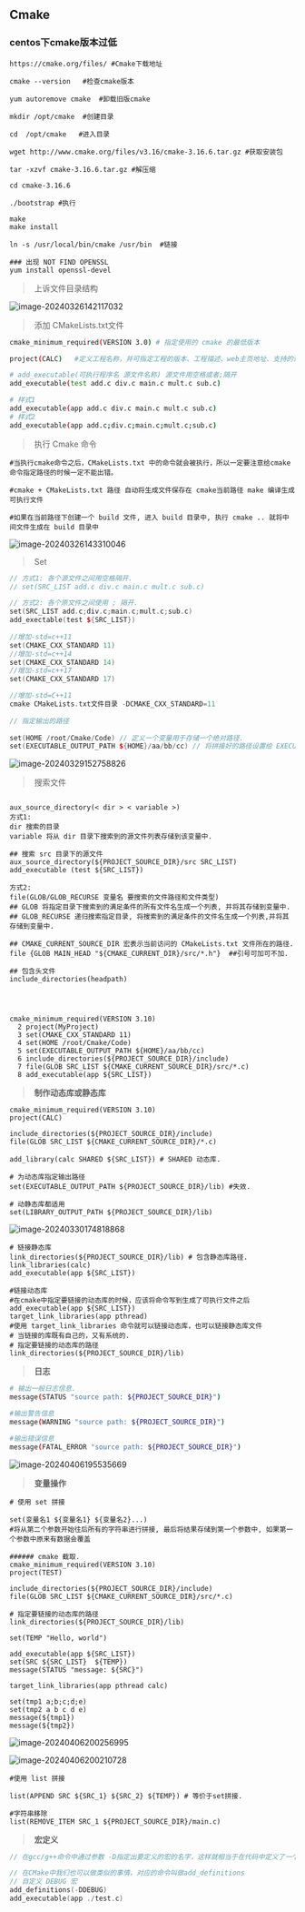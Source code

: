 ## Cmake

### centos下cmake版本过低

```shell
https://cmake.org/files/ #Cmake下载地址

cmake --version   #检查cmake版本

yum autoremove cmake  #卸载旧版cmake

mkdir /opt/cmake  #创建目录

cd  /opt/cmake   #进入目录

wget http://www.cmake.org/files/v3.16/cmake-3.16.6.tar.gz #获取安装包

tar -xzvf cmake-3.16.6.tar.gz #解压缩

cd cmake-3.16.6

./bootstrap #执行

make
make install

ln -s /usr/local/bin/cmake /usr/bin  #链接

### 出现 NOT FIND OPENSSL 
yum install openssl-devel 
```



> ​	上诉文件目录结构

![image-20240326142117032](C:\Users\徐浩\AppData\Roaming\Typora\typora-user-images\image-20240326142117032.png)

> ​	添加 CMakeLists.txt文件



```bash	
cmake_minimum_required(VERSION 3.0) # 指定使用的 cmake 的最低版本

project(CALC)   #定义工程名称，并可指定工程的版本、工程描述、web主页地址、支持的语言（默认情况支持所有语言），如果不需要这些都是可以忽略的，只需要指定出工程名字即可。

# add_executable(可执行程序名 源文件名称) 源文件用空格或者;隔开
add_executable(test add.c div.c main.c mult.c sub.c)

# 样式1
add_executable(app add.c div.c main.c mult.c sub.c)
# 样式2
add_executable(app add.c;div.c;main.c;mult.c;sub.c)

```



> ​	执行 Cmake 命令

```shell
#当执行cmake命令之后，CMakeLists.txt 中的命令就会被执行，所以一定要注意给cmake 命令指定路径的时候一定不能出错。

#cmake + CMakeLists.txt 路径 自动将生成文件保存在 cmake当前路径 make 编译生成可执行文件

#如果在当前路径下创建一个 build 文件, 进入 build 目录中, 执行 cmake .. 就将中间文件生成在 build 目录中
```



![image-20240326143310046](C:\Users\徐浩\AppData\Roaming\Typora\typora-user-images\image-20240326143310046.png)	



> ​	Set

```C++
// 方式1: 各个源文件之间用空格隔开.
// set(SRC_LIST add.c div.c main.c mult.c sub.c)

// 方式2: 各个原文件之间使用 ; 隔开.
set(SRC_LIST add.c;div.c;main.c;mult.c;sub.c)
add_exectable(test ${SRC_LIST}) 
    
//增加-std=c++11
set(CMAKE_CXX_STANDARD 11)
//增加-std=c++14
set(CMAKE_CXX_STANDARD 14)
//增加-std=c++17
set(CMAKE_CXX_STANDARD 17)

//增加-std=C++11
cmake CMakeLists.txt文件目录 -DCMAKE_CXX_STANDARD=11
    
// 指定输出的路径
    
set(HOME /root/Cmake/Code) // 定义一个变量用于存储一个绝对路径.
set(EXECUTABLE_OUTPUT_PATH ${HOME}/aa/bb/cc) // 将拼接好的路径设置给 EXECUTABLE_OUTPUT_PATH

```

![image-20240329152758826](C:\Users\徐浩\AppData\Roaming\Typora\typora-user-images\image-20240329152758826.png)

> ​	搜索文件

```shell

aux_source_directory(< dir > < variable >)
方式1:
dir 搜索的目录
variable 将从 dir 目录下搜索到的源文件列表存储到该变量中.

## 搜索 src 目录下的源文件
aux_source_directory(${PROJECT_SOURCE_DIR}/src SRC_LIST)
add_executable (test ${SRC_LIST})

方式2:
file(GLOB/GLOB_RECURSE 变量名 要搜索的文件路径和文件类型)
## GLOB 将指定目录下搜索到的满足条件的所有文件名生成一个列表, 并将其存储到变量中.
## GLOB_RECURSE 递归搜索指定目录, 将搜索到的满足条件的文件名生成一个列表,并将其存储到变量中.

## CMAKE_CURRENT_SOURCE_DIR 宏表示当前访问的 CMakeLists.txt 文件所在的路径.
file {GLOB MAIN_HEAD "${CMAKE_CURRENT_DIR}/src/*.h"}  ##引号可加可不加.

## 包含头文件
include_directories(headpath)




cmake_minimum_required(VERSION 3.10)
  2 project(MyProject)
  3 set(CMAKE_CXX_STANDARD 11)
  4 set(HOME /root/Cmake/Code)
  5 set(EXECUTABLE_OUTPUT_PATH ${HOME}/aa/bb/cc)
  6 include_directories(${PROJECT_SOURCE_DIR}/include)
  7 file(GLOB SRC_LIST ${CMAKE_CURRENT_SOURCE_DIR}/src/*.c)
  8 add_executable(app ${SRC_LIST})  

```



> ​	**制作动态库或静态库**

```shell
cmake_minimum_required(VERSION 3.10)
project(CALC)

include_directories(${PROJECT_SOURCE_DIR}/include)
file(GLOB SRC_LIST ${CMAKE_CURRENT_SOURCE_DIR}/*.c)

add_library(calc SHARED ${SRC_LIST}) # SHARED 动态库.

# 为动态库指定输出路径
set(EXECUTABLE_OUTPUT_PATH ${PROJECT_SOURCE_DIR}/lib) #失效.

# 动静态库都适用
set(LIBRARY_OUTPUT_PATH ${PROJECT_SOURCE_DIR}/lib)

```

![image-20240330174818868](C:\Users\徐浩\AppData\Roaming\Typora\typora-user-images\image-20240330174818868.png)

```shell
# 链接静态库
link_directories(${PROJECT_SOURCE_DIR}/lib) # 包含静态库路径.
link_libraries(calc)
add_executable(app ${SRC_LIST})

#链接动态库
#在cmake中指定要链接的动态库的时候，应该将命令写到生成了可执行文件之后
add_executable(app ${SRC_LIST})
target_link_libraries(app pthread)
#使用 target_link_libraries 命令就可以链接动态库，也可以链接静态库文件
# 当链接的库既有自己的，又有系统的.
# 指定要链接的动态库的路径
link_directories(${PROJECT_SOURCE_DIR}/lib)
```



> ​	**日志**



```bash
# 输出一般日志信息.
message(STATUS "source path: ${PROJECT_SOURCE_DIR}")

#输出警告信息
message(WARNING "source path: ${PROJECT_SOURCE_DIR}")

#输出错误信息
message(FATAL_ERROR "source path: ${PROJECT_SOURCE_DIR}")
```

![image-20240406195535669](C:\Users\徐浩\AppData\Roaming\Typora\typora-user-images\image-20240406195535669.png)



> ​	 **变量操作**

```shell	
# 使用 set 拼接

set(变量名1 ${变量名1} ${变量名2}...)
#将从第二个参数开始往后所有的字符串进行拼接, 最后将结果存储到第一个参数中, 如果第一个参数中原来有数据会覆盖

###### cmake 截取.
cmake_minimum_required(VERSION 3.10)
project(TEST)

include_directories(${PROJECT_SOURCE_DIR}/include)
file(GLOB SRC_LIST ${CMAKE_CURRENT_SOURCE_DIR}/src/*.c)

# 指定要链接的动态库的路径
link_directories(${PROJECT_SOURCE_DIR}/lib)

set(TEMP "Hello, world")

add_executable(app ${SRC_LIST})
set(SRC ${SRC_LIST}  ${TEMP})
message(STATUS "message: ${SRC}")

target_link_libraries(app pthread calc)

set(tmp1 a;b;c;d;e)
set(tmp2 a b c d e)
message(${tmp1})
message(${tmp2})
```

![image-20240406200256995](C:\Users\徐浩\AppData\Roaming\Typora\typora-user-images\image-20240406200256995.png)

![image-20240406200210728](C:\Users\徐浩\AppData\Roaming\Typora\typora-user-images\image-20240406200210728.png)





```shell
#使用 list 拼接

list(APPEND SRC ${SRC_1} ${SRC_2} ${TEMP}) # 等价于set拼接.

#字符串移除
list(REMOVE_ITEM SRC_1 ${PROJECT_SOURCE_DIR}/main.c)

```



> ​	**宏定义**

```C++	
// 在gcc/g++命令中通过参数 -D指定出要定义的宏的名字，这样就相当于在代码中定义了一个宏，其名字为DEBUG

// 在CMake中我们也可以做类似的事情，对应的命令叫做add_definitions
// 自定义 DEBUG 宏
add_definitions(-DDEBUG)
add_executable(app ./test.c)
```



